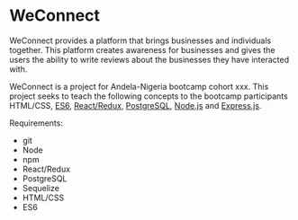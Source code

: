 # WeConnect
WeConnect provides a platform that brings businesses and individuals together. This platform
creates awareness for businesses and gives the users the ability to write reviews about the
businesses they have interacted with.

WeConnect is a project for Andela-Nigeria bootcamp cohort xxx. This project seeks to teach the following concepts to the bootcamp participants HTML/CSS, [ES6], [React/Redux], [PostgreSQL], [Node.js] and [Express.js].

Requirements:
- git
- Node 
- npm
- React/Redux
- PostgreSQL
- Sequelize
- HTML/CSS
- ES6

[React/Redux]: http://facebook.github.io/react/
[ES6]: http://es6-features.org/
[PostgreSQL]: https://www.postgresql.org/
[Node.js]: https://nodejs.org/
[Express.js]: https://expressjs.com/
